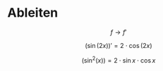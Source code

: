 # Ableiten

$$
f \rightarrow f'
$$

$$
(\sin(2x))' = 2 \cdot \cos(2x)
$$

$$
(\sin^2{(x)}) = 2 \cdot \sin{x} \cdot \cos x
$$